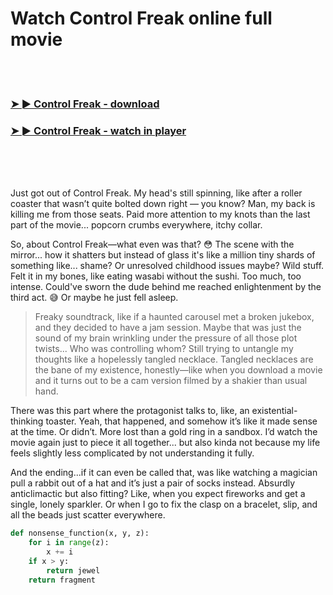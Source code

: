 <h1>Watch Control Freak online full movie</h1>


<br><br>

<h3><a href="https://Evenflows-amusicec1985.github.io/ujpjvpetjq/">➤ ► Control Freak - download</a></h3> 
<h3><a href="https://Evenflows-amusicec1985.github.io/ujpjvpetjq/">➤ ► Control Freak - watch in player</a></h3>


<br><br><br>


Just got out of Control Freak. My head's still spinning, like after a roller coaster that wasn’t quite bolted down right — you know? Man, my back is killing me from those seats. Paid more attention to my knots than the last part of the movie... popcorn crumbs everywhere, itchy collar. 

So, about Control Freak—what even was that? 😳 The scene with the mirror... how it shatters but instead of glass it's like a million tiny shards of something like... shame? Or unresolved childhood issues maybe? Wild stuff. Felt it in my bones, like eating wasabi without the sushi. Too much, too intense. Could've sworn the dude behind me reached enlightenment by the third act. 😅 Or maybe he just fell asleep. 

> Freaky soundtrack, like if a haunted carousel met a broken jukebox, and they decided to have a jam session. Maybe that was just the sound of my brain wrinkling under the pressure of all those plot twists... Who was controlling whom? Still trying to untangle my thoughts like a hopelessly tangled necklace. Tangled necklaces are the bane of my existence, honestly—like when you download a movie and it turns out to be a cam version filmed by a shakier than usual hand.

There was this part where the protagonist talks to, like, an existential-thinking toaster. Yeah, that happened, and somehow it’s like it made sense at the time. Or didn’t. More lost than a gold ring in a sandbox. I’d watch the movie again just to piece it all together... but also kinda not because my life feels slightly less complicated by not understanding it fully. 

And the ending...if it can even be called that, was like watching a magician pull a rabbit out of a hat and it’s just a pair of socks instead. Absurdly anticlimactic but also fitting? Like, when you expect fireworks and get a single, lonely sparkler. Or when I go to fix the clasp on a bracelet, slip, and all the beads just scatter everywhere.

```python
def nonsense_function(x, y, z):
    for i in range(z):
        x += i
    if x > y:
        return jewel
    return fragment
```
